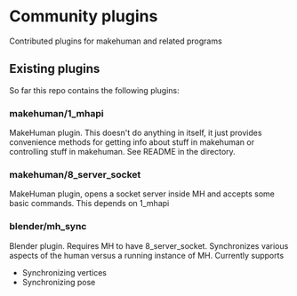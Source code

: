 # Community plugins

Contributed plugins for makehuman and related programs

## Existing plugins

So far this repo contains the following plugins:

### makehuman/1_mhapi

MakeHuman plugin. This doesn't do anything in itself, it just provides convenience methods
for getting info about stuff in makehuman or controlling stuff in makehuman. See README
in the directory.

### makehuman/8_server_socket

MakeHuman plugin, opens a socket server inside MH and accepts some basic commands. This
depends on 1_mhapi

### blender/mh_sync

Blender plugin. Requires MH to have 8_server_socket. Synchronizes various aspects of the
human versus a running instance of MH. Currently supports

* Synchronizing vertices
* Synchronizing pose

